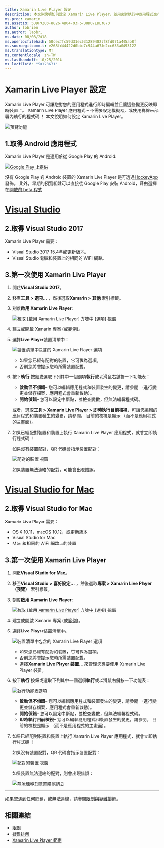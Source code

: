 ```yaml
---
title: Xamarin Live Player 設定
description: 本文件說明如何設定 Xamarin Live Player，並用來對執行中應用程式進行即時編輯。
ms.prod: xamarin
ms.assetid: 5DDF9203-8826-4B04-93F5-B8D07EDE3873
author: lobrien
ms.author: laobri
ms.date: 08/08/2018
ms.openlocfilehash: 50cec7fc59d31ec0312894821f8fd071a445ab8f
ms.sourcegitcommit: e268fd44422d0bbc7c944a678e2cc633a0493122
ms.translationtype: MT
ms.contentlocale: zh-TW
ms.lasthandoff: 10/25/2018
ms.locfileid: "50123671"
---
```

# <a name="xamarin-live-player-setup"></a>Xamarin Live Player 設定

Xamarin Live Player 可讓您對您的應用程式進行即時編輯並且讓這些變更反映即時裝置上。 Xamarin Live Player 應用程式 – 不需要設定模擬器，或使用纜線來部署內執行的程式碼 ！ 本文說明如何設定 Xamarin Live Player。

![預覽功能](~/media/shared/preview.png)

## <a name="1-get-the-android-app"></a>1.取得 Android 應用程式

Xamarin Live Player 是適用於從 Google Play 的 Android:

[ ![Google Play 上提供](install-images/google-play-badge.png)](https://play.google.com/store/apps/details?id=com.xamarin.live)

沒有 Google Play 的 Android 裝置的 Xamarin Live Player 是可透過[HockeyApp](https://aka.ms/xlp-hockeyapp)發佈。 此外，早期的預覽組建可以直接從 Google Play 安裝 Android，藉由選擇在[開放的 beta 程式](https://play.google.com/apps/testing/com.xamarin.live)

# <a name="visual-studiotabwindows"></a>[Visual Studio](#tab/windows)

## <a name="2-get-visual-studio-2017"></a>2.取得 Visual Studio 2017

Xamarin Live Player 需要：

- Visual Studio 2017 15.4年或更新版本。
- Visual Studio 電腦和裝置上的相同的 WiFi 網路。

## <a name="3-using-xamarin-live-player-for-the-first-time"></a>3.第一次使用 Xamarin Live Player

1. 開啟**Visual Studio 2017**。
2. 移至**工具 > 選項...** ，然後選取**Xamarin > 其他** 索引標籤。
3. 刻度**啟用 Xamarin Live Player**:

    ![核取 [啟用 Xamarin Live Player] 方塊中 [選項] 視窗](install-images/vs2017-options.png)

4. 建立或開啟 Xamarin 專案 (或[範例](~/tools/live-player/samples.md))。
5. 選擇**Live Player**裝置清單中：

    ![裝置清單中包含的 Xamarin Live Player 選項](install-images/devices-empty-windows.png)

    - 如果您已經有配對的裝置，它可做為選項。
    - 否則您將會提示您時所需裝置配對。

6. 按下**執行** 按鈕或選取下列其中一個選項**執行**或以滑鼠右鍵按一下功能表：

    - **啟動但不偵錯**– 您可以編輯應用程式和裝置發生的變更，請參閱 （進行變更並儲存檔案，應用程式會重新啟動）。
    - **開始偵錯**– 您可以設定中斷點，並檢查變數，但無法編輯程式碼。

    或者，選取**工具 > Xamarin Live Player > 即時執行目前檢視**，可讓您編輯的應用程式和裝置發生的變更，請參閱。 目前的檢視是顯示 （而不是應用程式的主畫面）。

7. 如果已經配對裝置和裝置上執行 Xamarin Live Player 應用程式，就會立即執行程式碼 ！

    如果沒有裝置配對，QR 代碼會指示裝置配對：

    ![配對的裝置 視窗](install-images/manage-empty-windows.png)

    如果裝置無法連絡的配對，可能會出現錯誤。

# <a name="visual-studio-for-mactabmacos"></a>[Visual Studio for Mac](#tab/macos)

## <a name="2-get-visual-studio-for-mac"></a>2.取得 Visual Studio for Mac

Xamarin Live Player 需要：

- OS X 10.11，macOS 10.12，或更新版本
- Visual Studio for Mac
- Mac 和相同的 WiFi 網路上的裝置

## <a name="3-using-xamarin-live-player-for-the-first-time"></a>3.第一次使用 Xamarin Live Player

1. 開啟**Visual Studio for Mac**。
2. 移至**Visual Studio > 喜好設定...** ，然後選取**專案 > Xamarin Live Player （預覽）**  索引標籤。
3. 刻度**啟用 Xamarin Live Player**:

    [![核取 [啟用 Xamarin Live Player] 方塊中 [選項] 視窗](install-images/vsmac-options-sml.png)](install-images/vsmac-options.png#lightbox)

4. 建立或開啟 Xamarin 專案 (或[範例](~/tools/live-player/samples.md))。
5. 選擇**Live Player**裝置清單中。

    ![裝置清單中包含的 Xamarin Live Player 選項](install-images/devices.png)

    - 如果您已經有配對的裝置，它可做為選項。
    - 否則您將會提示您時所需裝置配對。
    - 選擇**Xamarin Live Player 裝置...** 來管理您想要使用 Xamarin Live Player 裝置。

6. 按下**執行** 按鈕或選取下列其中一個選項**執行**或以滑鼠右鍵按一下功能表：

    ![執行功能表選項](install-images/run-menu.png)

    - **啟動但不偵錯**– 您可以編輯應用程式和裝置發生的變更，請參閱 （進行變更並儲存檔案，應用程式會重新啟動）。
    - **開始偵錯**– 您可以設定中斷點，並檢查變數，但無法編輯程式碼。
    - **即時執行目前檢視**– 您可以編輯應用程式和裝置發生的變更，請參閱。 目前的檢視是顯示 （而不是應用程式的主畫面）。

7. 如果已經配對裝置和裝置上執行 Xamarin Live Player 應用程式，就會立即執行程式碼 ！

    如果沒有裝置配對，QR 代碼會指示裝置配對：

    ![配對的裝置 視窗](install-images/manage-empty.png)

    如果裝置無法連絡的配對，則會出現錯誤：

    ![無法連線到裝置錯誤訊息](install-images/error-cannot-connect.png)

-----

如果您遇到任何問題，或無法連線，請參閱[限制與疑難排解](~/tools/live-player/troubleshooting.md)。

## <a name="related-links"></a>相關連結

- [限制](~/tools/live-player/limitations.md)
- [疑難排解](~/tools/live-player/troubleshooting.md)
- [Xamarin Live Player 範例](~/tools/live-player/samples.md)
